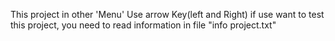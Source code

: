 This project in other 'Menu' Use arrow Key(left and Right)
if use want to test this project, you need to read information in file "info project.txt"
